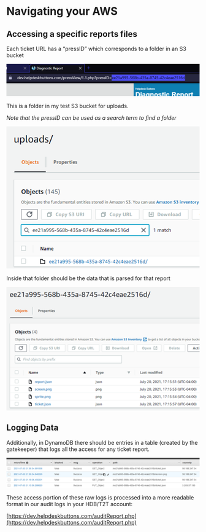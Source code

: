 # Navigating your AWS 

## Accessing a specific reports files

Each ticket URL has a  “pressID” which corresponds to a folder in an S3 bucket

![](images/s3-1.png "Press ID")

This is a folder in my test S3 bucket for uploads. 

*Note that the pressID can be used as a search term to find a folder*

![](images/s3-2.png "Find S3 Upload Folder")



Inside that folder should be the data that is parsed for that report

![](images/s3-3.png "Inspect S3 Upload Folder")

## Logging Data

Additionally, in DynamoDB there should be entries in a table (created by the gatekeeper) that logs all the access for any ticket report. 

![](images/s3-4.png "Inspect S3 Upload Folder")

These access portion of these raw logs is processed into a more readable format in our audit logs in your HDB/T2T account: 

[https://dev.helpdeskbuttons.com/auditReport.php](https://dev.helpdeskbuttons.com/auditReport.php)

